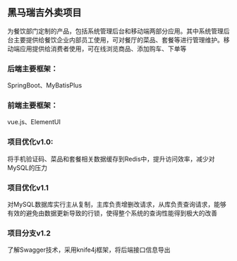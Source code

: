 ## 黑马瑞吉外卖项目
为餐饮部门定制的产品，包括系统管理后台和移动端两部分应用。其中系统管理后台主要提供给餐饮企业内部员工使用，可对餐厅的菜品、套餐等进行管理维护。移动端应用提供给消费者使用，可在线浏览商品、添加购车、下单等
### 后端主要框架：
SpringBoot、MyBatisPlus
### 前端主要框架：
vue.js、ElementUI
### 项目优化v1.0:
将手机验证码、菜品和套餐相关数据缓存到Redis中，提升访问效率，减少对MySQL的压力
### 项目优化v1.1
对MySQL数据库实行主从复制，主库负责增删改请求，从库负责查询请求，能够有效的避免由数据更新导致的行锁，使得整个系统的查询性能得到极大的改善
### 项目分支v1.2
了解Swagger技术，采用knife4j框架，将后端接口信息导出
